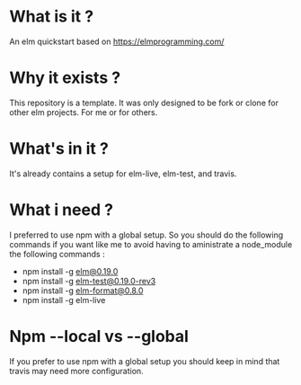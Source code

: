 # What is it ?
An elm quickstart based on https://elmprogramming.com/

# Why it exists ?
This repository is a template. It was only designed to be fork or clone for other elm projects. For me or for others.

# What's in it ?
It's already contains a setup for elm-live, elm-test, and travis.

# What i need ?
I preferred to use npm with a global setup. So you should do the following commands if you want like me to avoid having to aministrate a node_module the following commands : 
* npm install -g elm@0.19.0
* npm install -g elm-test@0.19.0-rev3
* npm install -g elm-format@0.8.0
* npm install -g elm-live

# Npm --local vs --global
If you prefer to use npm with a global setup you should keep in mind that travis may need more configuration.
